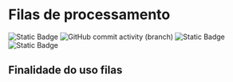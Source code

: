 # Filas de processamento
 
![Static Badge](https://img.shields.io/badge/development-abap-blue)
![GitHub commit activity (branch)](https://img.shields.io/github/commit-activity/t/edmilson-nascimento/queue) ![Static Badge](https://img.shields.io/badge/miriam-mb-orange)
![Static Badge](https://img.shields.io/badge/poo-abap-teal)

## Finalidade do uso filas
